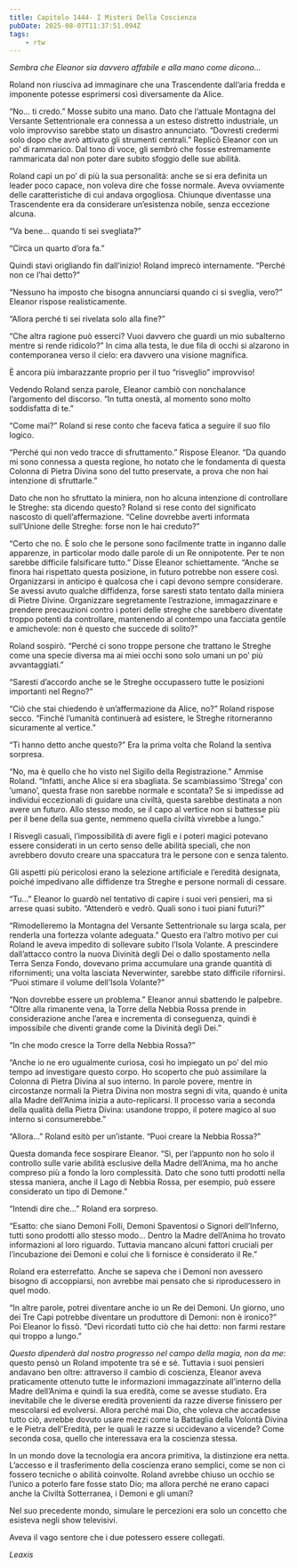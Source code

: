 ```yaml
---
title: Capitolo 1444- I Misteri Della Coscienza
pubDate: 2025-08-07T11:37:51.094Z
tags:
    - rtw
---
```



<em>Sembra che Eleanor sia davvero affabile e alla mano come dicono…</em>


Roland non riusciva ad immaginare che una Trascendente dall’aria fredda e imponente potesse esprimersi così diversamente da Alice.


“No… ti credo.” Mosse subito una mano. Dato che l’attuale Montagna del Versante Settentrionale era connessa a un esteso distretto industriale, un volo improvviso sarebbe stato un disastro annunciato<em>. </em>“Dovresti credermi solo dopo che avrò attivato gli strumenti centrali.” Replicò Eleanor con un po’ di rammarico. Dal tono di voce, gli sembrò che fosse estremamente rammaricata dal non poter dare subito sfoggio delle sue abilità.


Roland capì un po’ di più la sua personalità: anche se si era definita un leader poco capace, non voleva dire che fosse normale. Aveva ovviamente delle caratteristiche di cui andava orgogliosa. Chiunque diventasse una Trascendente era da considerare un’esistenza nobile, senza eccezione alcuna.


“Va bene… quando ti sei svegliata?”


“Circa un quarto d’ora fa.”


Quindi stavi origliando fin dall’inizio! Roland imprecò internamente. “Perché non ce l’hai detto?”


“Nessuno ha imposto che bisogna annunciarsi quando ci si sveglia, vero?” Eleanor rispose realisticamente.


“Allora perché ti sei rivelata solo alla fine?”


“Che altra ragione può esserci? Vuoi davvero che guardi un mio subalterno mentre si rende ridicolo?” In cima alla testa, le due fila di occhi si alzarono in contemporanea verso il cielo: era davvero una visione magnifica.


È ancora più imbarazzante proprio per il tuo “risveglio” improvviso!


Vedendo Roland senza parole, Eleanor cambiò con nonchalance l’argomento del discorso. “In tutta onestà, al momento sono molto soddisfatta di te.”


“Come mai?” Roland si rese conto che faceva fatica a seguire il suo filo logico.


“Perché qui non vedo tracce di sfruttamento.” Rispose Eleanor. “Da quando mi sono connessa a questa regione, ho notato che le fondamenta di questa Colonna di Pietra Divina sono del tutto preservate, a prova che non hai intenzione di sfruttarle.”


Dato che non ho sfruttato la miniera, non ho alcuna intenzione di controllare le Streghe: sta dicendo questo? Roland si rese conto del significato nascosto di quell’affermazione. “Celine dovrebbe averti informata sull’Unione delle Streghe: forse non le hai creduto?”


“Certo che no. È solo che le persone sono facilmente tratte in inganno dalle apparenze, in particolar modo dalle parole di un Re onnipotente. Per te non sarebbe difficile falsificare tutto.” Disse Eleanor schiettamente. “Anche se finora hai rispettato questa posizione, in futuro potrebbe non essere così. Organizzarsi in anticipo è qualcosa che i capi devono sempre considerare. Se avessi avuto qualche diffidenza, forse saresti stato tentato dalla miniera di Pietre Divine. Organizzare segretamente l’estrazione, immagazzinare e prendere precauzioni contro i poteri delle streghe che sarebbero diventate troppo potenti da controllare, mantenendo al contempo una facciata gentile e amichevole: non è questo che succede di solito?”


Roland sospirò. “Perché ci sono troppe persone che trattano le Streghe come una specie diversa ma ai miei occhi sono solo umani un po’ più avvantaggiati.”


“Saresti d’accordo anche se le Streghe occupassero tutte le posizioni importanti nel Regno?”


“Ciò che stai chiedendo è un’affermazione da Alice, no?” Roland rispose secco. “Finché l’umanità continuerà ad esistere, le Streghe ritorneranno sicuramente al vertice.”


“Ti hanno detto anche questo?” Era la prima volta che Roland la sentiva sorpresa.


“No, ma è quello che ho visto nel Sigillo della Registrazione.” Ammise Roland. “Infatti, anche Alice si era sbagliata. Se scambiassimo ‘Strega’ con ‘umano’, questa frase non sarebbe normale e scontata? Se si impedisse ad individui eccezionali di guidare una civiltà, questa sarebbe destinata a non avere un futuro. Allo stesso modo, se il capo al vertice non si battesse più per il bene della sua gente, nemmeno quella civiltà vivrebbe a lungo.”


I Risvegli casuali, l’impossibilità di avere figli e i poteri magici potevano essere considerati in un certo senso delle abilità speciali, che non avrebbero dovuto creare una spaccatura tra le persone con e senza talento.


Gli aspetti più pericolosi erano la selezione artificiale e l’eredità designata, poiché impedivano alle diffidenze tra Streghe e persone normali di cessare.


“Tu…” Eleanor lo guardò nel tentativo di capire i suoi veri pensieri, ma si arrese quasi subito. “Attenderò e vedrò. Quali sono i tuoi piani futuri?”


“Rimodelleremo la Montagna del Versante Settentrionale su larga scala, per renderla una fortezza volante adeguata.” Questo era l’altro motivo per cui Roland le aveva impedito di sollevare subito l’Isola Volante. A prescindere dall’attacco contro la nuova Divinità degli Dei o dallo spostamento nella Terra Senza Fondo, dovevano prima accumulare una grande quantità di rifornimenti; una volta lasciata Neverwinter, sarebbe stato difficile rifornirsi. “Puoi stimare il volume dell’Isola Volante?”


“Non dovrebbe essere un problema.” Eleanor annuì sbattendo le palpebre. “Oltre alla rimanente vena, la Torre della Nebbia Rossa prende in considerazione anche l’area e incrementa di conseguenza, quindi è impossibile che diventi grande come la Divinità degli Dei.”


“In che modo cresce la Torre della Nebbia Rossa?”


“Anche io ne ero ugualmente curiosa, così ho impiegato un po’ del mio tempo ad investigare questo corpo. Ho scoperto che può assimilare la Colonna di Pietra Divina al suo interno. In parole povere, mentre in circostanze normali la Pietra Divina non mostra segni di vita, quando è unita alla Madre dell’Anima inizia a auto-replicarsi. Il processo varia a seconda della qualità della Pietra Divina: usandone troppo, il potere magico al suo interno si consumerebbe.”


“Allora…” Roland esitò per un’istante. “Puoi creare la Nebbia Rossa?”


Questa domanda fece sospirare Eleanor. “Sì, per l’appunto non ho solo il controllo sulle varie abilità esclusive della Madre dell’Anima, ma ho anche compreso più a fondo la loro complessità. Dato che sono tutti prodotti nella stessa maniera, anche il Lago di Nebbia Rossa, per esempio, può essere considerato un tipo di Demone.”


“Intendi dire che…” Roland era sorpreso.


“Esatto: che siano Demoni Folli, Demoni Spaventosi o Signori dell’Inferno, tutti sono prodotti allo stesso modo… Dentro la Madre dell’Anima ho trovato informazioni al loro riguardo. Tuttavia mancano alcuni fattori cruciali per l’incubazione dei Demoni e colui che li fornisce è considerato il Re.”


Roland era esterrefatto. Anche se sapeva che i Demoni non avessero bisogno di accoppiarsi, non avrebbe mai pensato che si riproducessero in quel modo.


“In altre parole, potrei diventare anche io un Re dei Demoni. Un giorno, uno dei Tre Capi potrebbe diventare un produttore di Demoni: non è ironico?” Poi Eleanor lo fissò. “Devi ricordati tutto ciò che hai detto: non farmi restare qui troppo a lungo.”


<em>Questo dipenderà dal nostro progresso nel campo della magia, non da me</em>: questo pensò un Roland impotente tra sé e sé. Tuttavia i suoi pensieri andavano ben oltre: attraverso il cambio di coscienza, Eleanor aveva praticamente ottenuto tutte le informazioni immagazzinate all’interno della Madre dell’Anima e quindi la sua eredità, come se avesse studiato. Era inevitabile che le diverse eredità provenienti da razze diverse finissero per mescolarsi ed evolversi. Allora perché mai Dio, che voleva che accadesse tutto ciò, avrebbe dovuto usare mezzi come la Battaglia della Volontà Divina e le Pietra dell'Eredità, per le quali le razze si uccidevano a vicende? Come seconda cosa, quello che interessava era la coscienza stessa.


In un mondo dove la tecnologia era ancora primitiva, la distinzione era netta. L’accesso e il trasferimento della coscienza erano semplici, come se non ci fossero tecniche o abilità coinvolte. Roland avrebbe chiuso un occhio se l’unico a poterlo fare fosse stato Dio; ma allora perché ne erano capaci anche la Civiltà Sotterranea, i Demoni e gli umani?


Nel suo precedente mondo, simulare le percezioni era solo un concetto che esisteva negli show televisivi.


Aveva il vago sentore che i due potessero essere collegati.










<em>Leaxis</em>
                                


                                



